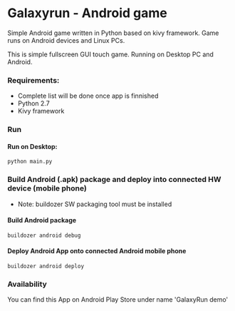 # Galaxyrun - Android game

Simple Android game written in Python based on kivy framework. Game runs on Android devices and Linux PCs. 

This is simple fullscreen GUI touch game. Running on Desktop PC and Android.

### Requirements:
* Complete list will be done once app is finnished
* Python 2.7
* Kivy framework

### Run

#### Run on Desktop:

`python main.py`

### Build Android (.apk) package and deploy into connected HW device (mobile phone)

* Note: buildozer SW packaging tool must be installed

#### Build Android package
`buildozer android debug`

#### Deploy Android App onto connected Android mobile phone
`buildozer android deploy`

### Availability
You can find this App on Android Play Store under name 'GalaxyRun demo'

